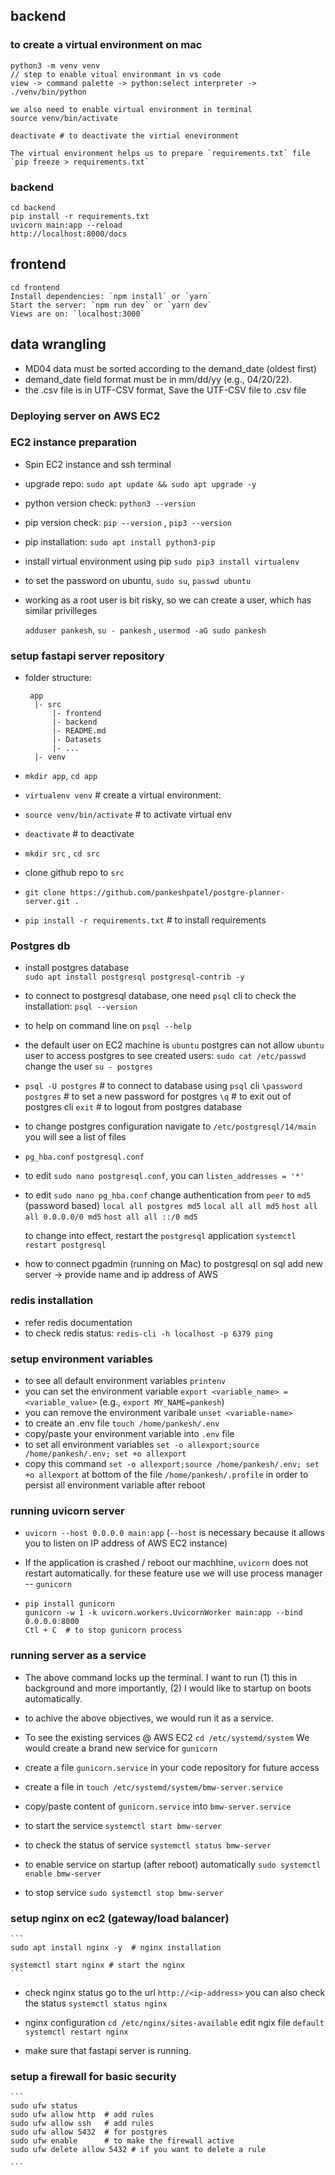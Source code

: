 ## backend

### to create a virtual environment on mac

```
python3 -m venv venv
// step to enable vitual environmant in vs code
view -> command palette -> python:select interpreter -> ./venv/bin/python

we also need to enable virtual environment in terminal
source venv/bin/activate

deactivate # to deactivate the virtial enevironment

The virtual environment helps us to prepare `requirements.txt` file `pip freeze > requirements.txt`

```

### backend

```
cd backend
pip install -r requirements.txt
uvicorn main:app --reload
http://localhost:8000/docs
```

## frontend

```
cd frontend
Install dependencies: `npm install` or `yarn`
Start the server: `npm run dev` or `yarn dev`
Views are on: `localhost:3000`

```

## data wrangling

- MD04 data must be sorted according to the demand_date (oldest first)
- demand_date field format must be in mm/dd/yy (e.g., 04/20/22).
- the .csv file is in UTF-CSV format, Save the UTF-CSV file to .csv file

### Deploying server on AWS EC2

### EC2 instance preparation

- Spin EC2 instance and ssh terminal
- upgrade repo: `sudo apt update && sudo apt upgrade -y`
- python version check: `python3 --version`
- pip version check: `pip --version` , `pip3 --version`
- pip installation: `sudo apt install python3-pip`
- install virtual environment using pip
  `sudo pip3 install virtualenv`

- to set the password on ubuntu, `sudo su`, `passwd ubuntu`

- working as a root user is bit risky, so we can create a user,
  which has similar privilleges

  `adduser pankesh`, `su - pankesh` , `usermod -aG sudo pankesh`

### setup fastapi server repository

- folder structure:

  ```
   app
    |- src
        |- frontend
        |- backend
        |- README.md
        |- Datasets
        |- ...
    |- venv

  ```

- `mkdir app`, `cd app`
- `virtualenv venv` # create a virtual environment:
- `source venv/bin/activate` # to activate virtual env
- `deactivate` # to deactivate

- `mkdir src` , `cd src`
- clone github repo to `src`
- `git clone https://github.com/pankeshpatel/postgre-planner-server.git .`

- `pip install -r requirements.txt` # to install requirements

### Postgres db

- install postgres database  
   `sudo apt install postgresql postgresql-contrib -y`

- to connect to postgresql database, one need `psql` cli
  to check the installation: `psql --version`

- to help on command line on `psql --help`

- the default user on EC2 machine is `ubuntu`
  postgres can not allow `ubuntu` user to access postgres
  to see created users: `sudo cat /etc/passwd`
  change the user `su - postgres`

- `psql -U postgres` # to connect to database using `psql` cli
  `\password postgres` # to set a new password for postgres
  `\q` # to exit out of postgres cli
  `exit` # to logout from postgres database

- to change postgres configuration
  navigate to `/etc/postgresql/14/main`
  you will see a list of files

- `pg_hba.conf` `postgresql.conf`

- to edit `sudo nano postgresql.conf`, you can
  `listen_addresses = '*'`

- to edit `sudo nano pg_hba.conf`
  change authentication from `peer` to `md5` (password based)
  `local all postgres md5`
  `local all all md5`
  `host all all 0.0.0.0/0 md5`
  `host all all ::/0 md5`

  to change into effect, restart the `postgresql` application
  `systemctl restart postgresql`

- how to connect pgadmin (running on Mac) to postgresql on sql
  add new server -> provide name and ip address of AWS

### redis installation

- refer redis documentation
- to check redis status: `redis-cli -h localhost -p 6379 ping`

### setup environment variables

- to see all default environment variables `printenv`
- you can set the environment variable `export <variable_name> = <variable_value>`
  (e.g., `export MY_NAME=pankesh`)
- you can remove the environment varibale `unset <variable-name>`
- to create an .env file `touch /home/pankesh/.env`
- copy/paste your environment variable into `.env` file
- to set all environment variables `set -o allexport;source /home/pankesh/.env; set +o allexport`
- copy this command `set -o allexport;source /home/pankesh/.env; set +o allexport` at bottom of the file
  `/home/pankesh/.profile` in order to persist all environment variable after reboot

### running uvicorn server

- `uvicorn --host 0.0.0.0 main:app`
  (`--host` is necessary because it allows you to listen on IP address of AWS EC2 instance)

- If the application is crashed / reboot our machhine, `uvicorn` does not restart automatically.
  for these feature use we will use process manager -- `gunicorn`

- ```
  pip install gunicorn
  gunicorn -w 1 -k uvicorn.workers.UvicornWorker main:app --bind 0.0.0.0:8000
  Ctl + C  # to stop gunicorn process

  ```

### running server as a service

- The above command locks up the terminal. I want to run (1) this in background and more importantly,
  (2) I would like to startup on boots automatically.

- to achive the above objectives, we would run it as a service.

- To see the existing services @ AWS EC2 `cd /etc/systemd/system`
  We would create a brand new service for `gunicorn`

- create a file `gunicorn.service` in your code repository for future access
- create a file in `touch /etc/systemd/system/bmw-server.service`
- copy/paste content of `gunicorn.service` into `bmw-server.service`
- to start the service `systemctl start bmw-server`
- to check the status of service `systemctl status bmw-server`
- to enable service on startup (after reboot) automatically `sudo systemctl enable bmw-server`
- to stop service `sudo systemctl stop bmw-server`

### setup nginx on ec2 (gateway/load balancer)

    ```
    sudo apt install nginx -y  # nginx installation

    systemctl start nginx # start the nginx
    ```

- check nginx status
  go to the url `http://<ip-address>`
  you can also check the status `systemctl status nginx`

- nginx configuration
  `cd /etc/nginx/sites-available`
  edit ngix file `default`
  `systemctl restart nginx`

- make sure that fastapi server is running.

### setup a firewall for basic security

    ```
    sudo ufw status
    sudo ufw allow http  # add rules
    sudo ufw allow ssh   # add rules
    sudo ufw allow 5432  # for postgres
    sudo ufw enable      # to make the firewall active
    sudo ufw delete allow 5432 # if you want to delete a rule

    ```
